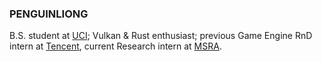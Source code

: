### PENGUINLIONG

B.S. student at [UCI](https://uci.edu); Vulkan & Rust enthusiast; previous Game Engine RnD intern at [Tencent](https://github.com/Tencent), current Research intern at [MSRA](https://github.com/microsoft).
